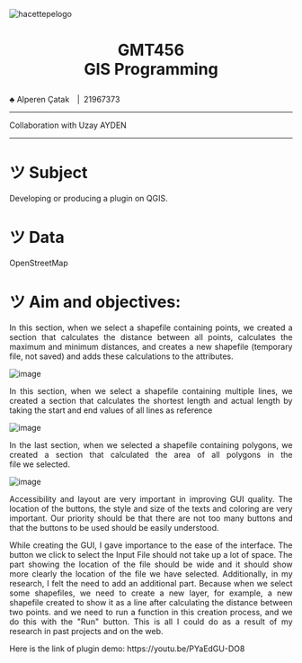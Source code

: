 ![hacettepelogo](https://user-images.githubusercontent.com/118128475/236063922-22e54f0b-c8b7-43cc-8ad7-aa6767f380ec.png)

# <p align="center"> GMT456<br />GIS Programming<br />

♣ Alperen Çatak&emsp;|&ensp;21967373

---
Collaboration with Uzay AYDEN

---

# ツ Subject 
Developing or producing a plugin on QGIS.

# ツ Data
OpenStreetMap

# ツ Aim and objectives:
<p align="justify">In this section, when we select a shapefile containing points, we created a section that calculates the distance between all points, calculates the maximum and minimum distances, and creates a new shapefile (temporary file, not saved) and adds these calculations to the attributes.</p>

![image](https://github.com/GMT-456-GIS-Programming/midterm-project-alperencatak/assets/118128475/2107b744-7e4a-4ce9-80d4-84c73fe424f7)

<p align="justify">In this section, when we select a shapefile containing multiple lines, we created a section that calculates the shortest length and actual length by taking the start and end values ​​of all lines as reference</p>

![image](https://github.com/GMT-456-GIS-Programming/midterm-project-alperencatak/assets/118128475/c72d9ddd-deea-4420-9538-8d0200162e7f)

<p align="justify">In the last section, when we selected a shapefile containing polygons, we created a section that calculated the area of ​​all polygons in the file we selected.</p>

![image](https://github.com/GMT-456-GIS-Programming/midterm-project-alperencatak/assets/118128475/3d0d9717-dffe-4e47-b571-14c731904484)

<p align="justify">Accessibility and layout are very important in improving GUI quality. The location of the buttons, the style and size of the texts and coloring are very important. Our priority should be that there are not too many buttons and that the buttons to be used should be easily understood.</p>

<p align="justify">While creating the GUI, I gave importance to the ease of the interface. The button we click to select the Input File should not take up a lot of space. The part showing the location of the file should be wide and it should show more clearly the location of the file we have selected. Additionally, in my research, I felt the need to add an additional part. Because when we select some shapefiles, we need to create a new layer, for example, a new shapefile created to show it as a line after calculating the distance between two points. and we need to run a function in this creation process, and we do this with the "Run" button. This is all I could do as a result of my research in past projects and on the web.</p>

<p align="justify">Here is the link of plugin demo: https://youtu.be/PYaEdGU-DO8</p>
